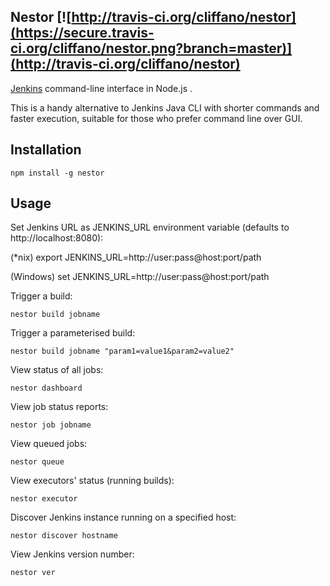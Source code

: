 Nestor [![http://travis-ci.org/cliffano/nestor](https://secure.travis-ci.org/cliffano/nestor.png?branch=master)](http://travis-ci.org/cliffano/nestor)
------

[Jenkins](http://jenkins-ci.org) command-line interface in Node.js .

This is a handy alternative to Jenkins Java CLI with shorter commands and faster execution, suitable for those who prefer command line over GUI.

Installation
------------

    npm install -g nestor

Usage
-----

Set Jenkins URL as JENKINS_URL environment variable (defaults to http://localhost:8080):

(*nix)
    export JENKINS_URL=http://user:pass@host:port/path

(Windows)
    set JENKINS_URL=http://user:pass@host:port/path

Trigger a build:

    nestor build jobname

Trigger a parameterised build:

    nestor build jobname "param1=value1&param2=value2"

View status of all jobs:

    nestor dashboard

View job status reports:

    nestor job jobname

View queued jobs:

    nestor queue

View executors' status (running builds):

    nestor executor
    
Discover Jenkins instance running on a specified host:

    nestor discover hostname

View Jenkins version number:

    nestor ver
